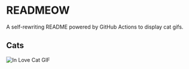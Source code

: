 # READMEOW

A self-rewriting README powered by GitHub Actions to display cat gifs.

## Cats

![In Love Cat GIF](https://media2.giphy.com/media/MDJ9IbxxvDUQM/200.gif?cid=9acd02dagt841vfmbic6uj5djvsk72igriguf9yog380wupj&ep=v1_gifs_search&rid=200.gif&ct=g)
